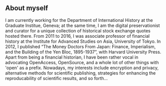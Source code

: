 ## About myself

I am currently working for the Department of International History at the Graduate Institue, Geneva; at the same time, I am the digital preservationist and curator for a unique collection of historical stock exchange quotes hosted there.
From 2011 to 2016, I was associate professor of financial history at the Institute for Advanced Studies on Asia, University of Tokyo.
In 2012, I published “The Money Doctors From Japan: Finance, Imperialism, and the Building of the Yen Bloc, 1895-1937”, with Harvard University Press. Apart from being a financial historian, I have been rather vocal in advocating OpenAccess, OpenSource, and a whole lot of other things with 'open' as a prefix.
Nowadays, my interests include encryption and privacy, alternative methods for scientific publishing, strategies for enhancing the reproducability of scientific results, and so forth...


